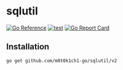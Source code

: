 # sqlutil

[![Go Reference](https://pkg.go.dev/badge/github.com/m0t0k1ch1-go/sqlutil.svg/v2)](https://pkg.go.dev/github.com/m0t0k1ch1-go/sqlutil/v2)
[![test](https://github.com/m0t0k1ch1-go/sqlutil/actions/workflows/test.yaml/badge.svg)](https://github.com/m0t0k1ch1-go/sqlutil/actions/workflows/test.yaml)
[![Go Report Card](https://goreportcard.com/badge/github.com/m0t0k1ch1-go/sqlutil/v2)](https://goreportcard.com/report/github.com/m0t0k1ch1-go/sqlutil/v2)

## Installation

```
go get github.com/m0t0k1ch1-go/sqlutil/v2
```
